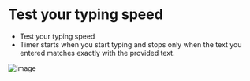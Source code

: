 # Test your typing speed

- Test your typing speed
- Timer starts when you start typing and stops only when the text you entered matches exactly with the provided text.

![image](https://user-images.githubusercontent.com/2658837/103178767-a3e61500-483a-11eb-98ba-f45ad30de50b.png)

